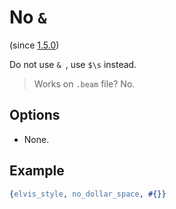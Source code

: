 <!-- markdownlint-disable MD033 -->
# No <code>&&nbsp;</code>

(since [1.5.0](https://github.com/inaka/elvis_core/releases/tag/1.5.0))

Do not use <code>&&nbsp;</code>, use `$\s` instead.

> Works on `.beam` file? No.

## Options

- None.

## Example

```erlang
{elvis_style, no_dollar_space, #{}}
```
